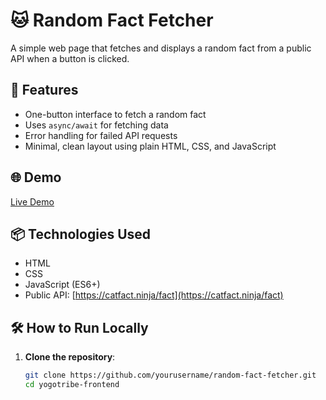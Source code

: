 # 🐱 Random Fact Fetcher

A simple web page that fetches and displays a random fact from a public API when a button is clicked.

## 🚀 Features

- One-button interface to fetch a random fact
- Uses `async/await` for fetching data
- Error handling for failed API requests
- Minimal, clean layout using plain HTML, CSS, and JavaScript

## 🌐 Demo

[Live Demo](https://yogotribe-frontend-eta.vercel.app/) 

## 📦 Technologies Used

- HTML
- CSS
- JavaScript (ES6+)
- Public API: [https://catfact.ninja/fact](https://catfact.ninja/fact)

## 🛠️ How to Run Locally

1. **Clone the repository**:
   ```bash
   git clone https://github.com/yourusername/random-fact-fetcher.git
   cd yogotribe-frontend
